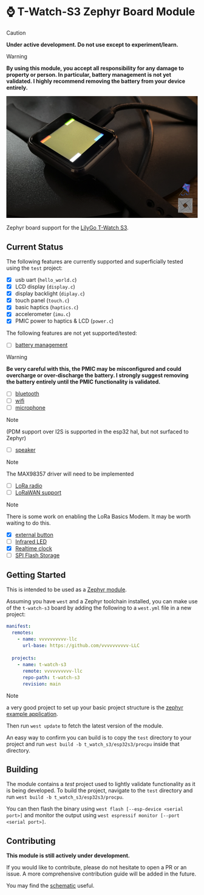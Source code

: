 # ⌚️ T-Watch-S3 Zephyr Board Module #


> [!CAUTION]
> **Under active development. Do not use except to experiment/learn.**

> [!WARNING] 
> **By using this module, you accept all responsibility for any damage to property or person. In particular, battery management is not yet validated. I highly recommend removing the battery from your device entirely.**

![t-watch-s3](./docs/images/t-watch.png)

Zephyr board support for the [LilyGo T-Watch S3](https://lilygo.cc/products/t-watch-s3).

## Current Status ##

The following features are currently supported and superficially tested using the `test` project:

- [x] usb uart (`hello_world.c`)
- [x] LCD display (`display.c`)
- [x] display backlight (`diplay.c`)
- [x] touch panel (`touch.c`)
- [x] basic haptics (`haptics.c`)
- [x] accelerometer (`imu.c`)
- [x] PMIC power to haptics & LCD (`power.c`)

The following features are not yet supported/tested:

- [ ] [battery management](https://github.com/vvvvvvvvvv-LLC/t-watch-s3/issues/11)
> [!WARNING] 
> **Be very careful with this, the PMIC may be misconfigured and could overcharge or over-discharge the battery. I strongly suggest removing the battery entirely until the PMIC functionality is validated.**
- [ ] [bluetooth](https://github.com/vvvvvvvvvv-LLC/t-watch-s3/issues/3)
- [ ] [wifi](https://github.com/vvvvvvvvvv-LLC/t-watch-s3/issues/2)
- [ ] [microphone](https://github.com/vvvvvvvvvv-LLC/t-watch-s3/issues/1)
> [!NOTE] 
> (PDM support over I2S is supported in the esp32 hal, but not surfaced to Zephyr)
- [ ] [speaker](https://github.com/vvvvvvvvvv-LLC/t-watch-s3/issues/4)
> [!NOTE]
> The MAX98357 driver will need to be implemented
- [ ] [LoRa radio](https://github.com/vvvvvvvvvv-LLC/t-watch-s3/issues/5)
- [ ] [LoRaWAN support](https://github.com/vvvvvvvvvv-LLC/t-watch-s3/issues/6)
> [!NOTE]
> There is some work on enabling the LoRa Basics Modem. It may be worth waiting to do this.
- [x] [external button](https://github.com/vvvvvvvvvv-LLC/t-watch-s3/issues/7)
- [ ] [Infrared LED](https://github.com/vvvvvvvvvv-LLC/t-watch-s3/issues/8)
- [x] [Realtime clock](https://github.com/vvvvvvvvvv-LLC/t-watch-s3/issues/9)
- [ ] [SPI Flash Storage](https://github.com/vvvvvvvvvv-LLC/t-watch-s3/issues/10)

## Getting Started ##

This is intended to be used as a [Zephyr module](https://docs.zephyrproject.org/latest/develop/modules.html).

Assuming you have `west` and a Zephyr toolchain installed, you can make use of the `t-watch-s3` board
by adding the following to a `west.yml` file in a new project:

```yaml
manifest:
  remotes:
    - name: vvvvvvvvvv-llc
      url-base: https://github.com/vvvvvvvvvv-LLC
  
  projects:
    - name: t-watch-s3
      remote: vvvvvvvvvv-llc
      repo-path: t-watch-s3
      revision: main
```

> [!NOTE] 
> a very good project to set up your basic project structure is the [zephyr example application](https://github.com/zephyrproject-rtos/example-application).

Then run `west update` to fetch the latest version of the module.

An easy way to confirm you can build is to copy the `test` directory to your project and run `west build -b t_watch_s3/esp32s3/procpu` inside that directory.


## Building ##

The module contains a *test* project used to lightly validate functionality as it is being developed.
To build the project, navigate to the `test` directory and run `west build -b t_watch_s3/esp32s3/procpu`.

You can then flash the binary using `west flash [--esp-device <serial port>]` and monitor
the output using `west espressif monitor [--port <serial port>]`.


## Contributing ##

**This module is still actively under development.**

If you would like to contribute, please do not hesitate to open a PR or an issue.
A more comprehensive contribution guide will be added in the future.

You may find the [schematic](./docs/T_WATCH_S3.pdf) useful.
